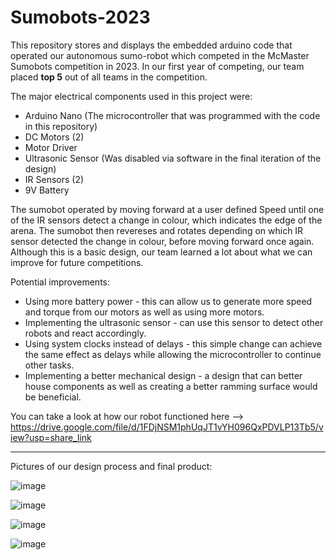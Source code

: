 # Sumobots-2023

This repository stores and displays the embedded arduino code that operated our autonomous sumo-robot which competed in the McMaster Sumobots competition in 2023. In our first year of competing, our team placed **top 5** out of all teams in the competition.

The major electrical components used in this project were:
- Arduino Nano (The microcontroller that was programmed with the code in this repository)
- DC Motors (2)
- Motor Driver
- Ultrasonic Sensor (Was disabled via software in the final iteration of the design)
- IR Sensors (2)
- 9V Battery

The sumobot operated by moving forward at a user defined Speed until one of the IR sensors detect a change in colour, which indicates the edge of the arena. The sumobot then revereses and rotates depending on which IR sensor detected the change in colour, before moving forward once again. Although this is a basic design, our team learned a lot about what we can improve for future competitions.

Potential improvements:
- Using more battery power - this can allow us to generate more speed and torque from our motors as well as using more motors.
- Implementing the ultrasonic sensor - can use this sensor to detect other robots and react accordingly.
- Using system clocks instead of delays - this simple change can achieve the same effect as delays while allowing the microcontroller to continue other tasks.
- Implementing a better mechanical design - a design that can better house components as well as creating a better ramming surface would be beneficial.

You can take a look at how our robot functioned here --> https://drive.google.com/file/d/1FDjNSM1phUqJT1vYH096QxPDVLP13Tb5/view?usp=share_link

---

Pictures of our design process and final product:

![image](https://user-images.githubusercontent.com/48258080/236705929-75d8ce9d-b75e-4421-9612-5a21aa0d25ac.png)

![image](https://user-images.githubusercontent.com/48258080/236705950-33718229-eaea-46e6-89f8-4293f383647d.png)

![image](https://user-images.githubusercontent.com/48258080/236705965-aaba7377-5201-437a-9427-8cc9f6736411.png)

![image](https://user-images.githubusercontent.com/48258080/236705973-9d8ac097-cdc1-4f60-8a15-ee07691c2fb4.png)

